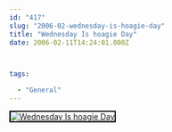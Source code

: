 ```yaml
---
id: "417"
slug: "2006-02-wednesday-is-hoagie-day"
title: "Wednesday Is hoagie Day"
date: 2006-02-11T14:24:01.000Z



tags:

  - "General"
---
```

<div class="sqs-html-content">
  <div style="float: left; margin-right: 10px; margin-bottom: 10px;"> <a href="http://www.flickr.com/photos/mclazarus/98350192/" title="Wednesday Is hoagie Day"><img src="http://static.flickr.com/19/98350192_4bb37cf6f5_m.jpg" alt="Wednesday Is hoagie Day" style="border: solid 2px #000000;" /></a>
</div>
<p><br clear="all" /></p>
</div>
